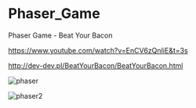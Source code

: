 # Phaser_Game

Phaser Game - Beat Your Bacon

https://www.youtube.com/watch?v=EnCV6zQnIiE&t=3s

http://dev-dev.pl/BeatYourBacon/BeatYourBacon.html


![phaser](https://user-images.githubusercontent.com/44413511/106394267-ff885d00-63fb-11eb-9d56-6d26456bd45d.jpg)


![phaser2](https://user-images.githubusercontent.com/44413511/106394268-0020f380-63fc-11eb-862a-b321764150a4.jpg)


